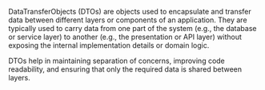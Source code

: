 DataTransferObjects (DTOs) are objects used to encapsulate and transfer data between different layers or components of an application. They are typically 
used to carry data from one part of the system (e.g., the database or service 
layer) to another (e.g., the presentation or API layer) without exposing the 
internal implementation details or domain logic. 

DTOs help in maintaining separation of concerns, improving code readability, and ensuring that only the required data is shared between layers.